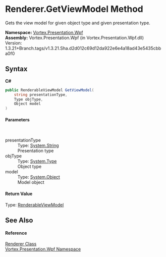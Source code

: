 # Renderer.GetViewModel Method 
 

Gets the view model for given object type and given presentation type.

**Namespace:**&nbsp;<a href="N_Vortex_Presentation_Wpf.md">Vortex.Presentation.Wpf</a><br />**Assembly:**&nbsp;Vortex.Presentation.Wpf (in Vortex.Presentation.Wpf.dll) Version: 1.3.21+Branch.tags/v1.3.21.Sha.d2d012c69d12da922e6e4a18ad43e5435cbba0f0

## Syntax

**C#**<br />
``` C#
public RenderableViewModel GetViewModel(
	string presentationType,
	Type objType,
	Object model
)
```


#### Parameters
&nbsp;<dl><dt>presentationType</dt><dd>Type: <a href="https://docs.microsoft.com/dotnet/api/system.string" target="_blank">System.String</a><br />Presentation type</dd><dt>objType</dt><dd>Type: <a href="https://docs.microsoft.com/dotnet/api/system.type" target="_blank">System.Type</a><br />Object type</dd><dt>model</dt><dd>Type: <a href="https://docs.microsoft.com/dotnet/api/system.object" target="_blank">System.Object</a><br />Model object</dd></dl>

#### Return Value
Type: <a href="T_Vortex_Presentation_Wpf_RenderableViewModel.md">RenderableViewModel</a><br />

## See Also


#### Reference
<a href="T_Vortex_Presentation_Wpf_Renderer.md">Renderer Class</a><br /><a href="N_Vortex_Presentation_Wpf.md">Vortex.Presentation.Wpf Namespace</a><br />